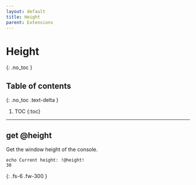 ```yaml
---
layout: default
title: Height
parent: Extensions
---
```


# Height
{: .no_toc }

## Table of contents
{: .no_toc .text-delta }

1. TOC
{:toc}

---

## get @height
Get the window height of the console.

```
echo Current height: !@height!
30
```

{: .fs-6 .fw-300 }
